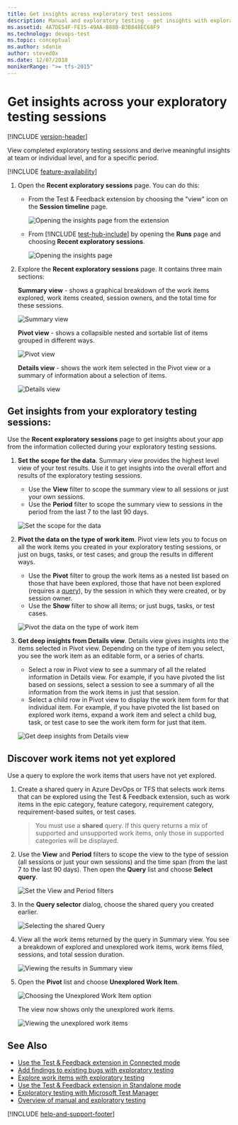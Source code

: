 ```yaml
---
title: Get insights across exploratory test sessions
description: Manual and exploratory testing - get insights with exploratory testing across your test sessions by using the Microsoft Test & Feedback extension
ms.assetid: 4A7DE54F-FE15-49AA-B88B-B3B848EC68F9
ms.technology: devops-test
ms.topic: conceptual
ms.author: sdanie
author: steved0x
ms.date: 12/07/2018
monikerRange: ">= tfs-2015"
---
```


# Get insights across your exploratory testing sessions

[!INCLUDE [version-header](includes/version-header.md)]

View completed exploratory testing sessions and derive meaningful insights
at team or individual level, and for a specific period.

[!INCLUDE [feature-availability](includes/feature-availability.md)]

1. Open the **Recent exploratory sessions** page. You can do this:

   - From the Test &amp; Feedback extension by choosing the "view" icon on
     the **Session timeline** page.

     ![Opening the insights page from the extension](media/insights-exploratory-testing/insights-exploratory-testing-01.png)

   - From [!INCLUDE [test-hub-include](includes/test-hub-include.md)] by opening the **Runs** page and choosing **Recent exploratory sessions**.

     ![Opening the insights page](media/insights-exploratory-testing/insights-exploratory-testing-02.png)

2. Explore the **Recent exploratory sessions** page. It contains three main sections:

   **Summary view** - shows a graphical breakdown of the work items explored, work items
   created, session owners, and the total time for these sessions.

   ![Summary view](media/insights-exploratory-testing/insights-exploratory-testing-03.png)

   **Pivot view** - shows a collapsible nested and sortable list of items grouped in different ways.

   ![Pivot view](media/insights-exploratory-testing/insights-exploratory-testing-03a.png)

   **Details view** - shows the work item selected in the Pivot
   view or a summary of information about a selection of items.

   ![Details view](media/insights-exploratory-testing/insights-exploratory-testing-03b.png)

## Get insights from your exploratory testing sessions:

Use the **Recent exploratory sessions** page to get insights about your
app from the information collected during your exploratory testing sessions.

1. **Set the scope for the data**.
   Summary view provides the highest level view of your test results.
   Use it to get insights into the overall effort and results of the
   exploratory testing sessions.

   - Use the **View** filter to scope the summary view to all sessions or just your own sessions.
   - Use the **Period** filter to scope the summary view to sessions in the period from the last 7 to the last 90 days.

   ![Set the scope for the data](media/insights-exploratory-testing/insights-exploratory-testing-04.png)

1. **Pivot the data on the type of work item**.
   Pivot view lets you to focus on all the work items you created
   in your exploratory testing sessions, or just on bugs, tasks, or test cases;
   and group the results in different ways.

   - Use the **Pivot** filter to group the work items as a
     nested list based on those that have been explored,
     those that have not been explored (requires a [query](#not-explored)),
     by the session in which they were created, or by session owner.
   - Use the **Show** filter to show all items; or just bugs, tasks, or test cases.<p />

   ![Pivot the data on the type of work item](media/insights-exploratory-testing/insights-exploratory-testing-06.png)

1. **Get deep insights from Details view**.
   Details view gives insights into the items selected
   in Pivot view. Depending on the type of item you select,
   you see the work item as an editable form, or a series of charts.

   - Select a row in Pivot view to see a summary of
     all the related information in Details view. For example, if you have pivoted the
     list based on sessions, select a session to see a
     summary of all the information from the work items in just that session.
   - Select a child row in Pivot view to display the work item
     form for that individual item. For example, if you have pivoted
     the list based on explored work items, expand a work
     item and select a child bug, task, or test case to see
     the work item form for just that item.<p />

   ![Get deep insights from Details view](media/insights-exploratory-testing/insights-exploratory-testing-07.png)

<a name="not-explored"></a>

## Discover work items not yet explored

Use a query to explore the work items that users have not yet explored.

1. Create a shared query in Azure DevOps or TFS that selects work items
   that can be explored using the Test &amp; Feedback extension, such as
   work items in the epic category, feature category, requirement category,
   requirement-based suites, or test cases.

   > You must use a **shared** query. If this query returns a mix of supported
   > and unsupported work items, only those in supported categories will be displayed.

1. Use the **View** and **Period** filters to scope the view to
   the type of session (all sessions or just your own sessions)
   and the time span (from the last 7 to the last 90 days).
   Then open the **Query** list and choose **Select query**.

   ![Set the View and Period filters](media/insights-exploratory-testing/insights-exploratory-testing-08.png)

1. In the **Query selector** dialog, choose the shared query you created earlier.

   ![Selecting the shared Query](media/insights-exploratory-testing/insights-exploratory-testing-10.png)

1. View all the work items returned by the query in Summary view. You see
   a breakdown of explored and unexplored work items, work items filed, sessions,
   and total session duration.

   ![Viewing the results in Summary view](media/insights-exploratory-testing/insights-exploratory-testing-11.png)

1. Open the **Pivot** list and choose **Unexplored Work Item**.

   ![Choosing the Unexplored Work Item option](media/insights-exploratory-testing/insights-exploratory-testing-12.png)

   The view now shows only the unexplored work items.

   ![Viewing the unexplored work items](media/insights-exploratory-testing/insights-exploratory-testing-13.png)

## See Also

- [Use the Test &amp; Feedback extension in Connected mode](connected-mode-exploratory-testing.md)
- [Add findings to existing bugs with exploratory testing](add-to-bugs-exploratory-testing.md)
- [Explore work items with exploratory testing](explore-workitems-exploratory-testing.md)
- [Use the Test &amp; Feedback extension in Standalone mode](standalone-mode-exploratory-testing.md)
- [Exploratory testing with Microsoft Test Manager](mtm/exploratory-testing-using-microsoft-test-manager.md)
- [Overview of manual and exploratory testing](index.yml)

[!INCLUDE [help-and-support-footer](includes/help-and-support-footer.md)]
